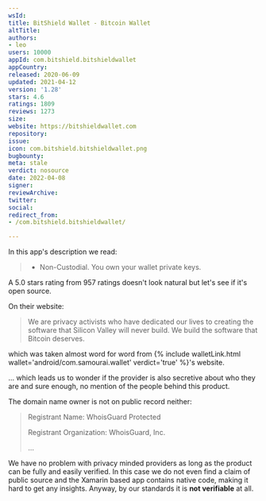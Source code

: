 ```yaml
---
wsId: 
title: BitShield Wallet - Bitcoin Wallet
altTitle: 
authors:
- leo
users: 10000
appId: com.bitshield.bitshieldwallet
appCountry: 
released: 2020-06-09
updated: 2021-04-12
version: '1.28'
stars: 4.6
ratings: 1809
reviews: 1273
size: 
website: https://bitshieldwallet.com
repository: 
issue: 
icon: com.bitshield.bitshieldwallet.png
bugbounty: 
meta: stale
verdict: nosource
date: 2022-04-08
signer: 
reviewArchive: 
twitter: 
social: 
redirect_from:
- /com.bitshield.bitshieldwallet/

---
```


In this app's description we read:

> - Non-Custodial. You own your wallet private keys.

A 5.0 stars rating from 957 ratings doesn't look natural but let's see if it's
open source.

On their website:

> We are privacy activists who have dedicated our lives to creating the software
  that Silicon Valley will never build. We build the software that Bitcoin
  deserves.

which was taken almost word for word from
{% include walletLink.html wallet='android/com.samourai.wallet' verdict='true' %}'s website.

... which leads us to wonder if the provider is also secretive about who they
are and sure enough, no mention of the people behind this product.

The domain name owner is not on public record neither:

> Registrant Name: WhoisGuard Protected
> 
> Registrant Organization: WhoisGuard, Inc.
> 
> ...

We have no problem with privacy minded providers as long as the product can
be fully and easily verified. In this case we do not even find a claim of
public source and the Xamarin based app contains native code, making it hard to
get any insights. Anyway, by our standards it is **not verifiable** at all.
